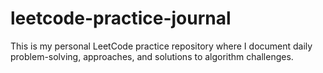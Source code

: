 # leetcode-practice-journal
This is my personal LeetCode practice repository where I document daily problem-solving, approaches, and solutions to algorithm challenges.
